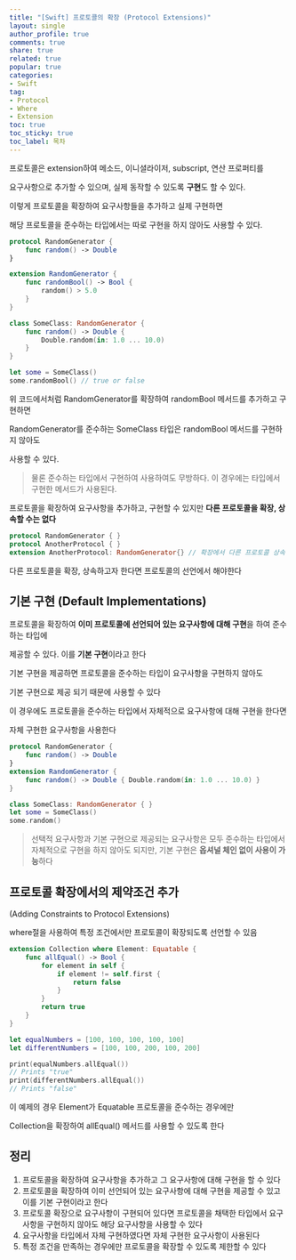 ```yaml
---
title: "[Swift] 프로토콜의 확장 (Protocol Extensions)"
layout: single
author_profile: true
comments: true
share: true
related: true
popular: true
categories:
- Swift
tag:
- Protocol
- Where
- Extension
toc: true
toc_sticky: true
toc_label: 목차
---
```


프로토콜은 extension하여 메소드, 이니셜라이저, subscript, 연산 프로퍼티를

요구사항으로 추가할 수 있으며, 실제 동작할 수 있도록 **구현**도 할 수 있다.

이렇게 프로토콜을 확장하여 요구사항들을 추가하고 실제 구현하면 

해당 프로토콜을 준수하는 타입에서는 따로 구현을 하지 않아도 사용할 수 있다.

```swift
protocol RandomGenerator {
    func random() -> Double
}

extension RandomGenerator {
    func randomBool() -> Bool {
        random() > 5.0
    }
}

class SomeClass: RandomGenerator {
    func random() -> Double {
        Double.random(in: 1.0 ... 10.0)
    }
}

let some = SomeClass()
some.randomBool() // true or false
```

위 코드에서처럼 RandomGenerator를 확장하여 randomBool 메서드를 추가하고 구현하면

RandomGenerator를 준수하는 SomeClass 타입은 randomBool 메서드를 구현하지 않아도 

사용할 수 있다.

> 물론 준수하는 타입에서 구현하여 사용하여도 무방하다.
이 경우에는 타입에서 구현한 메서드가 사용된다.

프로토콜을 확장하여 요구사항을 추가하고, 구현할 수 있지만 **다른 프로토콜을 확장, 상속할 수는 없다**

```swift
protocol RandomGenerator { }
protocol AnotherProtocol { }
extension AnotherProtocol: RandomGenerator{} // 확장에서 다른 프로토콜 상속 불가
```

다른 프로토콜을 확장, 상속하고자 한다면 프로토콜의 선언에서 해야한다

## 기본 구현 (Default Implementations)

프로토콜을 확장하여 **이미 프로토콜에 선언되어 있는 요구사항에 대해 구현**을 하여 준수하는 타입에

제공할 수 있다. 이를 **기본 구현**이라고 한다

기본 구현을 제공하면 프로토콜을 준수하는 타입이 요구사항을 구현하지 않아도

기본 구현으로 제공 되기 때문에 사용할 수 있다

이 경우에도 프로토콜을 준수하는 타입에서 자체적으로 요구사항에 대해 구현을 한다면 

자체 구현한 요구사항을 사용한다

```swift
protocol RandomGenerator {
    func random() -> Double
}
extension RandomGenerator {
    func random() -> Double { Double.random(in: 1.0 ... 10.0) }
}

class SomeClass: RandomGenerator { }
let some = SomeClass()
some.random()
```

> 선택적 요구사항과 기본 구현으로 제공되는 요구사항은 모두 준수하는 타입에서 자체적으로 구현을 하지 않아도 되지만, 기본 구현은 **옵셔널 체인 없이 사용이 가능**하다

## 프로토콜 확장에서의 제약조건 추가 
(Adding Constraints to Protocol Extensions)

where절을 사용하여 특정 조건에서만 프로토콜이 확장되도록 선언할 수 있음

```swift
extension Collection where Element: Equatable {
    func allEqual() -> Bool {
        for element in self {
            if element != self.first {
                return false
            }
        }
        return true
    }
}
```

```swift
let equalNumbers = [100, 100, 100, 100, 100]
let differentNumbers = [100, 100, 200, 100, 200]
```

```swift
print(equalNumbers.allEqual())
// Prints "true"
print(differentNumbers.allEqual())
// Prints "false"
```

이 예제의 경우 Element가 Equatable 프로토콜을 준수하는 경우에만

Collection을 확장하여 allEqual() 메서드를 사용할 수 있도록 한다

## 정리

1. 프로토콜을 확장하여 요구사항을 추가하고 그 요구사항에 대해 구현을 할 수 있다
2. 프로토콜을 확장하여 이미 선언되어 있는 요구사항에 대해 구현을 제공할 수 있고
이를 기본 구현이라고 한다
3. 프로토콜 확장으로 요구사항이 구현되어 있다면 프로토콜을 채택한 타입에서
요구사항을 구현하지 않아도 해당 요구사항을 사용할 수 있다
4. 요구사항을 타입에서 자체 구현하였다면 자체 구현한 요구사항이 사용된다
5. 특정 조건을 만족하는 경우에만 프로토콜을 확장할 수 있도록 제한할 수 있다
